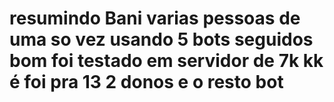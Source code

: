 # resumindo Bani varias pessoas de uma so vez usando 5 bots seguidos bom foi testado em servidor de 7k kk é foi pra 13 2 donos e o resto bot
